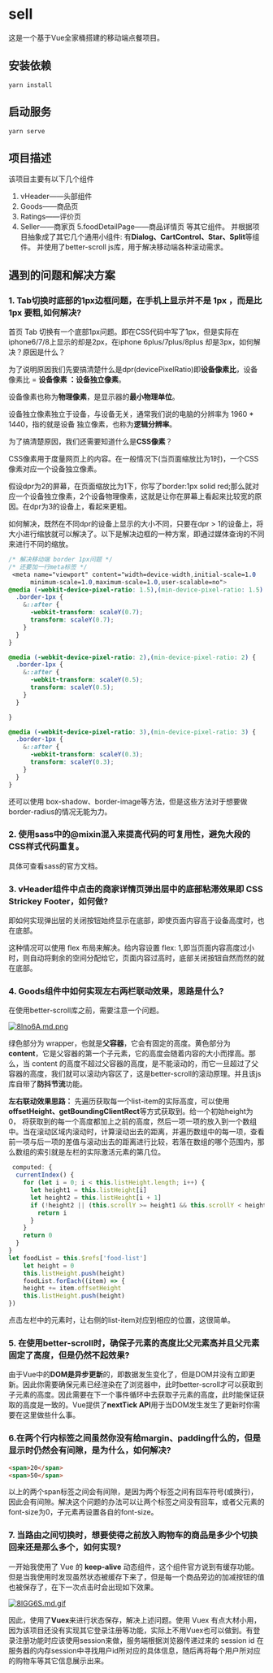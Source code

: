 # sell
这是一个基于Vue全家桶搭建的移动端点餐项目。

## 安装依赖
```
yarn install
```

## 启动服务
```
yarn serve
```

## 项目描述
该项目主要有以下几个组件
1. vHeader——头部组件
2. Goods——商品页
3. Ratings——评价页
4. Seller——商家页
5.foodDetailPage——商品详情页
等其它组件。
并根据项目抽象成了其它几个通用小组件: 有**Dialog、CartControl、Star、Split**等组件。
并使用了better-scroll js库，用于解决移动端各种滚动需求。

## 遇到的问题和解决方案

### 1. Tab切换时底部的1px边框问题，在手机上显示并不是 1px ，而是比 1px 要粗,如何解决?

首页 Tab 切换有一个底部1px问题。即在CSS代码中写了1px，但是实际在iphone6/7/8上显示的却是2px，在iphone 6plus/7plus/8plus 却是3px，如何解决？原因是什么？

为了说明原因我们先要搞清楚什么是dpr(devicePixelRatio)即**设备像素比**，设备像素比 = **设备像素 ：设备独立像素**。

设备像素也称为**物理像素**，是显示器的**最小物理单位**。

设备独立像素独立于设备，与设备无关，通常我们说的电脑的分辨率为 1960 * 1440，指的就是设备
独立像素，也称为**逻辑分辨率**。

为了搞清楚原因，我们还需要知道什么是**CSS像素**？

CSS像素用于度量网页上的内容。在一般情况下(当页面缩放比为1时)，一个CSS像素对应一个设备独立像素。

假设dpr为2的屏幕，在页面缩放比为1下，你写了border:1px solid red;那么就对应一个设备独立像素，2个设备物理像素，这就是让你在屏幕上看起来比较宽的原因。在dpr为3的设备上，看起来更粗。


如何解决，既然在不同dpr的设备上显示的大小不同，只要在dpr > 1的设备上，将大小进行缩放就可以解决了。以下是解决边框的一种方案，即通过媒体查询的不同来进行不同的缩放。

```CSS
/* 解决移动端 border 1px问题 */
/* 还要加一行meta标签 */
 <meta name="viewport" content="width=device-width,initial-scale=1.0
      minimum-scale=1.0,maximum-scale=1.0,user-scalable=no">
@media (-webkit-device-pixel-ratio: 1.5),(min-device-pixel-ratio: 1.5) {
  .border-1px {
    &::after {
      -webkit-transform: scaleY(0.7);
      transform: scaleY(0.7);
    }
  }
}

@media (-webkit-device-pixel-ratio: 2),(min-device-pixel-ratio: 2) {
  .border-1px {
    &::after {
      -webkit-transform: scaleY(0.5);
      transform: scaleY(0.5);
    }
  }

}

@media (-webkit-device-pixel-ratio: 3),(min-device-pixel-ratio: 3) {
  .border-1px {
    &::after {
      -webkit-transform: scaleY(0.3);
      transform: scaleY(0.3);
    }
  }
}
```
还可以使用 box-shadow、border-image等方法，但是这些方法对于想要做border-radius的情况无能为力。

### 2. 使用sass中的@mixin混入来提高代码的可复用性，避免大段的CSS样式代码重复。
具体可查看sass的官方文档。

### 3. vHeader组件中点击的商家详情页弹出层中的底部粘滞效果即 CSS Strickey Footer，如何做?

即如何实现弹出层的关闭按钮始终显示在底部，即使页面内容高于设备高度时，也在底部。

这种情况可以使用 flex 布局来解决。给内容设置 flex: 1,即当页面内容高度过小时，则自动将剩余的空间分配给它，页面内容过高时，底部关闭按钮自然而然的就在底部。

### 4. Goods组件中如何实现左右两栏联动效果，思路是什么?
在使用better-scroll库之前，需要注意一个问题。

[![8lno6A.md.png](https://s1.ax1x.com/2020/03/14/8lno6A.md.png)](https://imgchr.com/i/8lno6A)

绿色部分为 wrapper，也就是**父容器**，它会有固定的高度。黄色部分为 **content**，它是父容器的第一个子元素，它的高度会随着内容的大小而撑高。那么，当 content 的高度不超过父容器的高度，是不能滚动的，而它一旦超过了父容器的高度，我们就可以滚动内容区了，这是better-scroll的滚动原理。并且该js库自带了**防抖节流**功能。

**左右联动效果思路：** 先遍历获取每一个list-item的实际高度，可以使用**offsetHeight、getBoundingClientRect**等方式获取到。给一个初始height为0，
将获取到的每一个高度都加上之前的高度，然后一项一项的放入到一个数组中。当在滚动区域内滚动时，计算滚动出去的距离，并遍历数组中的每一项，查看前一项与后一项的差值与滚动出去的距离进行比较，若落在数组的哪个范围内，那么数组的索引就是左栏的实际激活元素的第几位。

```JavaScript
 computed: {
  currentIndex() {
    for (let i = 0; i < this.listHeight.length; i++) {
      let height1 = this.listHeight[i]
      let height2 = this.listHeight[i + 1]
      if (!height2 || (this.scrollY >= height1 && this.scrollY < height2)) {
        return i
      }
    }
    return 0
  }
}
let foodList = this.$refs['food-list']
    let height = 0
    this.listHeight.push(height)
    foodList.forEach((item) => {
    height += item.offsetHeight
    this.listHeight.push(height)
})
```
点击左栏中的元素时，让右侧的list-item对应到相应的位置，这很简单。

### 5. 在使用better-scroll时，确保子元素的高度比父元素高并且父元素固定了高度，但是仍然不起效果?

由于Vue中的**DOM是异步更新**的，即数据发生变化了，但是DOM并没有立即更新。因此你需要确保元素已经渲染在了浏览器中，此时better-scroll才可以获取到子元素的高度。因此需要在下一个事件循环中去获取子元素的高度，此时能保证获取的高度是一致的。Vue提供了**nextTick API**用于当DOM发生发生了更新时你需要在这里做些什么事。

### 6.在两个行内标签之间虽然你没有给margin、padding什么的，但是显示时仍然会有间隙，是为什么，如何解决?
```HTML
<span>20</span>
<span>50</span>
```
以上的两个span标签之间会有间隙，是因为两个标签之间有回车符号(或换行)，因此会有间隙。解决这个问题的办法可以让两个标签之间没有回车，或者父元素的font-size为0，子元素再设置各自的font-size。

### 7. 当路由之间切换时，想要使得之前放入购物车的商品是多少个切换回来还是那么多个，如何实现?
一开始我使用了 Vue 的 **keep-alive** 动态组件，这个组件官方说到有缓存功能。但是当我使用时发现虽然状态被缓存下来了，但是每一个商品旁边的加减按钮的值也被保存了，在下一次点击时会出现如下效果。

[![8lGG6S.md.gif](https://s1.ax1x.com/2020/03/14/8lGG6S.md.gif)](https://imgchr.com/i/8lGG6S)

因此，使用了**Vuex**来进行状态保存，解决上述问题。使用 Vuex 有点大材小用，因为该项目还没有实现其它登录注册等功能，实际上不用Vuex也可以做到。有登录注册功能时应该使用session来做，服务端根据浏览器传递过来的 session id 在服务器的内存session中寻找用户id所对应的具体信息，随后再将每个用户所对应的购物车等其它信息展示出来。



